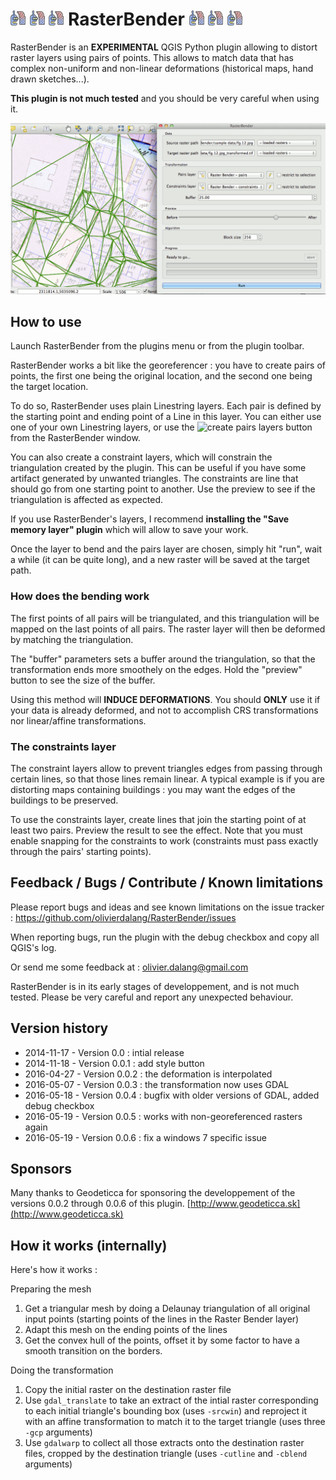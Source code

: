 # ![rasterbender](resources/icon.png) ![rasterbender](resources/icon.png) ![rasterbender](resources/icon.png) RasterBender ![rasterbender](resources/icon.png) ![rasterbender](resources/icon.png) ![rasterbender](resources/icon.png)

RasterBender is an __EXPERIMENTAL__ QGIS Python plugin allowing to distort raster layers using pairs of points. This allows to match data that has complex non-uniform and non-linear deformations (historical maps, hand drawn sketches...).

__This plugin is not much tested__ and you should be very careful when using it.

![rasterbender](resources/animation.gif)

## How to use

Launch RasterBender from the plugins menu or from the plugin toolbar.

RasterBender works a bit like the georeferencer : you have to create pairs of points, the first one being the original location, and the second one being the target location.

To do so, RasterBender uses plain Linestring layers. Each pair is defined by the starting point and ending point of a Line in this layer.
You can either use one of your own Linestring layers, or use the ![create pairs layers](resources/mActionCaptureLine.png) button from the RasterBender window.

You can also create a constraint layers, which will constrain the triangulation created by the plugin. This can be useful if you have some artifact generated by unwanted triangles. The constraints are line that should go from one starting point to another. Use the preview to see if the triangulation is affected as expected.

If you use RasterBender's layers, I recommend __installing the "Save memory layer" plugin__ which will allow to save your work.

Once the layer to bend and the pairs layer are chosen, simply hit "run", wait a while (it can be quite long), and a new raster will be saved at the target path.


### How does the bending work

The first points of all pairs will be triangulated, and this triangulation will be mapped on the last points of all pairs. The raster layer will then be deformed by matching the triangulation.

The "buffer" parameters sets a buffer around the triangulation, so that the transformation ends more smoothely on the edges. Hold the "preview" button to see the size of the buffer.

Using this method will __INDUCE DEFORMATIONS__. You should __ONLY__ use it if your data is already deformed, and not to accomplish CRS transformations nor linear/affine transformations.

### The constraints layer

The constraint layers allow to prevent triangles edges from passing through certain lines, so that those lines remain linear. A typical example is if you are distorting maps containing buildings : you may want the edges of the buildings to be preserved.

To use the constraints layer, create lines that join the starting point of at least two pairs. Preview the result to see the effect. Note that you must enable snapping for the constraints to work (constraints must pass exactly through the pairs' starting points).


## Feedback / Bugs / Contribute / Known limitations

Please report bugs and ideas and see known limitations on the issue tracker : https://github.com/olivierdalang/RasterBender/issues

When reporting bugs, run the plugin with the debug checkbox and copy all QGIS's log. 

Or send me some feedback at : olivier.dalang@gmail.com

RasterBender is in its early stages of developpement, and is not much tested. Please be very careful and report any unexpected behaviour.

## Version history

- 2014-11-17 - Version 0.0 : intial release
- 2014-11-18 - Version 0.0.1 : add style button
- 2016-04-27 - Version 0.0.2 : the deformation is interpolated
- 2016-05-07 - Version 0.0.3 : the transformation now uses GDAL
- 2016-05-18 - Version 0.0.4 : bugfix with older versions of GDAL, added debug checkbox
- 2016-05-19 - Version 0.0.5 : works with non-georeferenced rasters again
- 2016-05-19 - Version 0.0.6 : fix a windows 7 specific issue

## Sponsors

Many thanks to Geodeticca for sponsoring the developpement of the versions 0.0.2 through 0.0.6 of this plugin. [http://www.geodeticca.sk](http://www.geodeticca.sk)

## How it works (internally)

Here's how it works :

Preparing the mesh

1. Get a triangular mesh by doing a Delaunay triangulation of all original input points (starting points of the lines in the Raster Bender layer)
2. Adapt this mesh on the ending points of the lines
3. Get the convex hull of the points, offset it by some factor to have a smooth transition on the borders.

Doing the transformation

1. Copy the initial raster on the destination raster file
2. Use `gdal_translate` to take an extract of the intial raster corresponding to each initial triangle's bounding box (uses `-srcwin`) and reproject it with an affine transformation to match it to the target triangle (uses three `-gcp` arguments)
3. Use `gdalwarp` to collect all those extracts onto the destination raster files, cropped by the destination triangle (uses `-cutline` and `-cblend` arguments)


